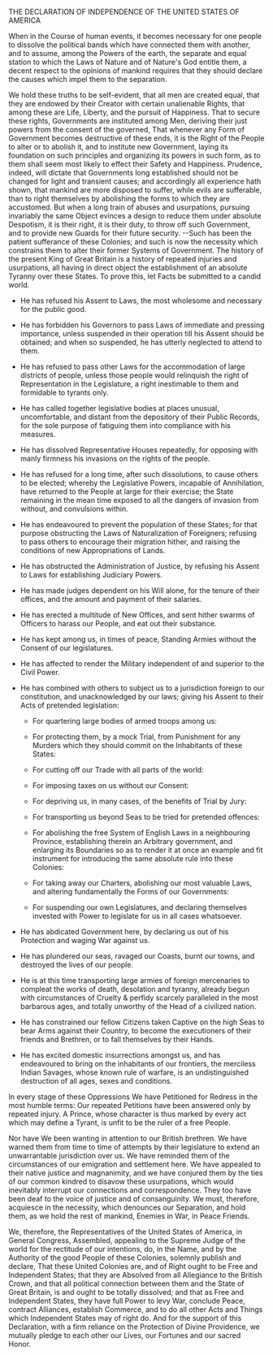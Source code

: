 ﻿THE DECLARATION OF INDEPENDENCE OF THE UNITED STATES OF AMERICA


When in the Course of human events, it becomes necessary for one people to
dissolve the political bands which have connected them with another, and to
assume, among the Powers of the earth, the separate and equal station to which
the Laws of Nature and of Nature's God entitle them, a decent respect to the
opinions of mankind requires that they should declare the causes which impel
them to the separation.

We hold these truths to be self-evident, that all men are created equal, that
they are endowed by their Creator with certain unalienable Rights, that among
these are Life, Liberty, and the pursuit of Happiness.  That to secure these
rights, Governments are instituted among Men, deriving their just powers from
the consent of the governed, That whenever any Form of Government becomes
destructive of these ends, it is the Right of the People to alter or to abolish
it, and to institute new Government, laying its foundation on such principles
and organizing its powers in such form, as to them shall seem most likely to
effect their Safety and Happiness.  Prudence, indeed, will dictate that
Governments long established should not be changed for light and transient
causes; and accordingly all experience hath shown, that mankind are more
disposed to suffer, while evils are sufferable, than to right themselves by
abolishing the forms to which they are accustomed.  But when a long train of
abuses and usurpations, pursuing invariably the same Object evinces a design to
reduce them under absolute Despotism, it is their right, it is their duty, to
throw off such Government, and to provide new Guards for their future security.
--Such has been the patient sufferance of these Colonies; and such is now the
necessity which constrains them to alter their former Systems of Government.
The history of the present King of Great Britain is a history of repeated
injuries and usurpations, all having in direct object the establishment of an
absolute Tyranny over these States.  To prove this, let Facts be submitted to a
candid world.

- He has refused his Assent to Laws, the most wholesome and necessary for the
  public good.

- He has forbidden his Governors to pass Laws of immediate and pressing
  importance, unless suspended in their operation till his Assent should be
  obtained; and when so suspended, he has utterly neglected to attend to them.

- He has refused to pass other Laws for the accommodation of large districts of
  people, unless those people would relinquish the right of Representation in
  the Legislature, a right inestimable to them and formidable to tyrants only.

- He has called together legislative bodies at places unusual, uncomfortable,
  and distant from the depository of their Public Records, for the sole purpose
  of fatiguing them into compliance with his measures.

- He has dissolved Representative Houses repeatedly, for opposing with manly
  firmness his invasions on the rights of the people.

- He has refused for a long time, after such dissolutions, to cause others to be
  elected; whereby the Legislative Powers, incapable of Annihilation, have
  returned to the People at large for their exercise; the State remaining in the
  mean time exposed to all the dangers of invasion from without, and convulsions
  within.

- He has endeavoured to prevent the population of these States; for that purpose
  obstructing the Laws of Naturalization of Foreigners; refusing to pass others
  to encourage their migration hither, and raising the conditions of new
  Appropriations of Lands.

- He has obstructed the Administration of Justice, by refusing his Assent to
  Laws for establishing Judiciary Powers.

- He has made judges dependent on his Will alone, for the tenure of their
  offices, and the amount and payment of their salaries.

- He has erected a multitude of New Offices, and sent hither swarms of Officers
  to harass our People, and eat out their substance.

- He has kept among us, in times of peace, Standing Armies without the Consent
  of our legislatures.

- He has affected to render the Military independent of and superior to the
  Civil Power.

- He has combined with others to subject us to a jurisdiction foreign to our
  constitution, and unacknowledged by our laws; giving his Assent to their Acts
  of pretended legislation: 

    - For quartering large bodies of armed troops among us:
    
    - For protecting them, by a mock Trial, from Punishment for any Murders
      which they should commit on the Inhabitants of these States:
    
    - For cutting off our Trade with all parts of the world:
    
    - For imposing taxes on us without our Consent:
    
    - For depriving us, in many cases, of the benefits of Trial by Jury:
    
    - For transporting us beyond Seas to be tried for pretended offences:
    
    - For abolishing the free System of English Laws in a neighbouring Province,
      establishing therein an Arbitrary government, and enlarging its Boundaries
      so as to render it at once an example and fit instrument for introducing
      the same absolute rule into these Colonies:
    
    - For taking away our Charters, abolishing our most valuable Laws, and
      altering fundamentally the Forms of our Governments:
    
    - For suspending our own Legislatures, and declaring themselves invested
      with Power to legislate for us in all cases whatsoever.

- He has abdicated Government here, by declaring us out of his Protection and
  waging War against us.

- He has plundered our seas, ravaged our Coasts, burnt our towns, and destroyed
  the lives of our people.

- He is at this time transporting large armies of foreign mercenaries to
  compleat the works of death, desolation and tyranny, already begun with
  circumstances of Cruelty & perfidy scarcely paralleled in the most barbarous
  ages, and totally unworthy of the Head of a civilized nation.

- He has constrained our fellow Citizens taken Captive on the high Seas to bear
  Arms against their Country, to become the executioners of their friends and
  Brethren, or to fall themselves by their Hands.  

- He has excited domestic insurrections amongst us, and has endeavoured to bring
  on the inhabitants of our frontiers, the merciless Indian Savages, whose known
  rule of warfare, is an undistinguished destruction of all ages, sexes and
  conditions.

In every stage of these Oppressions We have Petitioned for Redress in the most
humble terms:  Our repeated Petitions have been answered only by repeated
injury.  A Prince, whose character is thus marked by every act which may define
a Tyrant, is unfit to be the ruler of a free People.

Nor have We been wanting in attention to our British brethren.  We have warned
them from time to time of attempts by their legislature to extend an
unwarrantable jurisdiction over us.  We have reminded them of the circumstances
of our emigration and settlement here.  We have appealed to their native justice
and magnanimity, and we have conjured them by the ties of our common kindred to
disavow these usurpations, which would inevitably interrupt our connections and
correspondence.  They too have been deaf to the voice of justice and of
consanguinity.  We must, therefore, acquiesce in the necessity, which denounces
our Separation, and hold them, as we hold the rest of mankind, Enemies in War,
in Peace Friends.

We, therefore, the Representatives of the United States of America, in General
Congress, Assembled, appealing to the Supreme Judge of the world for the
rectitude of our intentions, do, in the Name, and by the Authority of the good
People of these Colonies, solemnly publish and declare, That these United
Colonies are, and of Right ought to be Free and Independent States; that they
are Absolved from all Allegiance to the British Crown, and that all political
connection between them and the State of Great Britain, is and ought to be
totally dissolved; and that as Free and Independent States, they have full Power
to levy War, conclude Peace, contract Alliances, establish Commerce, and to do
all other Acts and Things which Independent States may of right do.  And for the
support of this Declaration, with a firm reliance on the Protection of Divine
Providence, we mutually pledge to each other our Lives, our Fortunes and our
sacred Honor.
